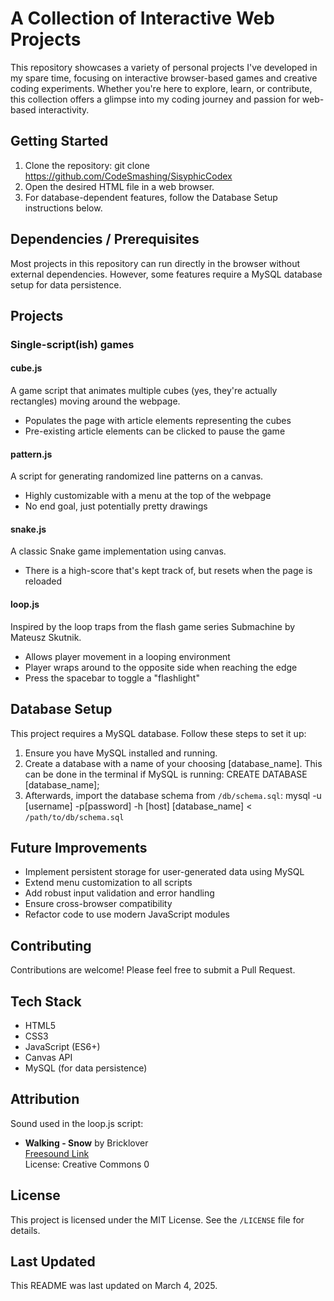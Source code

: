# A Collection of Interactive Web Projects

This repository showcases a variety of personal projects I've developed in my spare time, focusing on interactive browser-based games and creative coding experiments. Whether you're here to explore, learn, or contribute, this collection offers a glimpse into my coding journey and passion for web-based interactivity.


## Getting Started

1. Clone the repository: git clone https://github.com/CodeSmashing/SisyphicCodex
2. Open the desired HTML file in a web browser.
3. For database-dependent features, follow the Database Setup instructions below.


## Dependencies / Prerequisites

Most projects in this repository can run directly in the browser without external dependencies. However, some features require a MySQL database setup for data persistence.


## Projects
### Single-script(ish) games
#### cube.js

A game script that animates multiple cubes (yes, they're actually rectangles) moving around the webpage. 
- Populates the page with article elements representing the cubes
- Pre-existing article elements can be clicked to pause the game


#### pattern.js

A script for generating randomized line patterns on a canvas.
- Highly customizable with a menu at the top of the webpage
- No end goal, just potentially pretty drawings


#### snake.js

A classic Snake game implementation using canvas.
- There is a high-score that's kept track of, but resets when the page is reloaded


#### loop.js

Inspired by the loop traps from the flash game series Submachine by Mateusz Skutnik.
- Allows player movement in a looping environment
- Player wraps around to the opposite side when reaching the edge
- Press the spacebar to toggle a "flashlight"


## Database Setup

This project requires a MySQL database. Follow these steps to set it up:

1.  Ensure you have MySQL installed and running.
2.  Create a database with a name of your choosing [database_name].
    This can be done in the terminal if MySQL is running:
    CREATE DATABASE [database_name];
3.  Afterwards, import the database schema from `/db/schema.sql`:
    mysql -u [username] -p[password] -h [host] [database_name] < `/path/to/db/schema.sql`


## Future Improvements

- Implement persistent storage for user-generated data using MySQL
- Extend menu customization to all scripts
- Add robust input validation and error handling
- Ensure cross-browser compatibility
- Refactor code to use modern JavaScript modules


## Contributing

Contributions are welcome! Please feel free to submit a Pull Request.


## Tech Stack

- HTML5
- CSS3
- JavaScript (ES6+)
- Canvas API
- MySQL (for data persistence)


## Attribution

Sound used in the loop.js script:
- **Walking - Snow** by Bricklover  
  [Freesound Link](https://freesound.org/s/560956/)  
  License: Creative Commons 0


## License

This project is licensed under the MIT License. See the `/LICENSE` file for details.


## Last Updated

This README was last updated on March 4, 2025.
